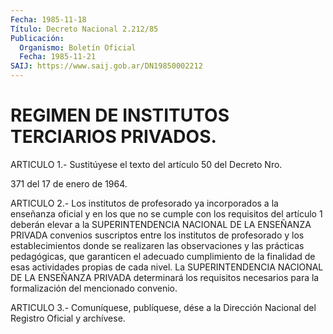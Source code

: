 ```yaml
---
Fecha: 1985-11-18
Título: Decreto Nacional 2.212/85
Publicación:
  Organismo: Boletín Oficial
  Fecha: 1985-11-21
SAIJ: https://www.saij.gob.ar/DN19850002212
---
```

# REGIMEN DE INSTITUTOS TERCIARIOS PRIVADOS.

<a id="1"></a>
ARTICULO  1.- Sustitúyese el texto del artículo 50 del Decreto Nro.

371 del 17 de enero de 1964.

<a id="2"></a>
ARTICULO  2.-  Los  institutos  de profesorado ya incorporados a la enseñanza oficial y en los que no  se cumple con los requisitos del artículo  1  deberán elevar a la SUPERINTENDENCIA  NACIONAL  DE  LA ENSEÑANZA PRIVADA  convenios  suscriptos  entre  los  institutos de profesorado  y  los  establecimientos  donde  se  realizaren    las observaciones  y  las  prácticas  pedagógicas,  que  garanticen  el adecuado  cumplimiento  de la finalidad de esas actividades propias de  cada  nivel.  La  SUPERINTENDENCIA  NACIONAL  DE  LA  ENSEÑANZA PRIVADA determinará los requisitos necesarios para la formalización del mencionado convenio.

<a id="3"></a>
ARTICULO  3.- Comuníquese, publíquese, dése a la Dirección Nacional del Registro Oficial y archívese.